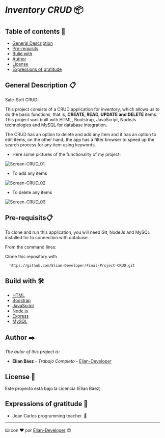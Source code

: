 # *Inventory CRUD* 📦


## Table of contents 📄


 - [General Description](https://github.com/Elian-Developer/Final-Project-CRUD/edit/main/README.md#general-description-)
 - [Pre-requisits](https://github.com/Elian-Developer/Final-Project-CRUD/edit/main/README.md#pre-requisits)
 - [Bulid with](https://github.com/Elian-Developer/Final-Project-CRUD/edit/main/README.md#build-with-%EF%B8%8F)
 - [Author](https://github.com/Elian-Developer/Final-Project-CRUD/edit/main/README.md#author-%EF%B8%8F)
 - [License](https://github.com/Elian-Developer/Final-Project-CRUD/edit/main/README.md#author-%EF%B8%8F)
 - [Expressions of gratitude](https://github.com/Elian-Developer/Final-Project-CRUD/edit/main/README.md#expressions-of-gratitude-)

## General Description 📋

 Sale-Soft CRUD:
 
This project consists of a CRUD application for inventory, which allows us to do the basic functions, that is, **CREATE, READ, UPDATE and DELETE** items. This project was built with HTML, Bootstrap, JavaScript, NodeJs technologies and MySQL for database integration.

The CRUD has an option to delete and add any item and it has an option to edit items, on the other hand, the app has a filter browser to speed up the search process for any item using keywords.

 - Here some pictures of the functionality of my project:
 
![Screen-CRUD_01](https://user-images.githubusercontent.com/107364306/187056973-4bbeeacc-b126-4b3c-b097-a419c301a5b8.png)

 - To add any items

![Screen-CRUD_02](https://user-images.githubusercontent.com/107364306/187056980-ea9469f6-e76d-4d25-bf5d-7073ba2cc3dc.png)

 - To delete any items

![Screen-CRUD_03](https://user-images.githubusercontent.com/107364306/187056987-840b5c1c-7bd2-43ad-8d97-84dfb6a4edb6.png)

## Pre-requisits📋

To clone and run this application, you will need Git, NodeJs and MySQL installed for to connection with database.

From the command lines:

Clone this repository with
```
  https://github.com/Elian-Developer/Final-Project-CRUD.git
```

## Build with 🛠️

 - [HTML]() 
 - [Boostrap](https://getbootstrap.com) 
 - [JavaScript]() 
 - [Node.js](https://nodejs.org/es/) 
 - [Express]() 
 - [MySQL]() 

## Author ✒️

_The autor of this project is:_

*  **Elian Báez** - *Trabajo Completo* - [Elian-Developer](https://github.com/Elian-Developer)

## License 📄


Este proyecto está bajo la Licencia (Elian Báez) 


## Expressions of gratitude 🎁

  
* Jean Carlos programming teacher. 📢


---

⌨️ con ❤️ por [Elian-Developer]((https://github.com/Elian-Developer)) 😊

